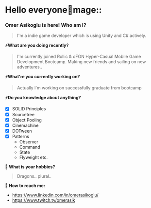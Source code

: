 # Hello everyone:vulcan_salute:mage::
### Omer Asikoglu is here! Who am I?
>I'm a indie game developer which is using Unity and C# actively.

**⚡What are you doing recently?**
>I'm currently joined Rollic & oFON Hyper-Casual Mobile Game Development Bootcamp. Making new friends and sailing on new adventures..

**⚡What're you currently working on?**
>Actually I'm working on successfully graduate from bootcamp

**⚡Do you knowledge about anything?**
 - [x] SOLID Principles 
 - [X] Sourcetree
 - [x] Object Pooling
 - [x] Cinemachine
 - [x] DOTween
 - [x] Patterns
   - Observer
   - Command
   - State
   - Flyweight etc.

**💬 What is your hobbies?**
> Dragons.. plural..


**:angel: How to reach me:**
   - https://www.linkedin.com/in/omerasikoglu/
   - https://www.twitch.tv/omerasik
